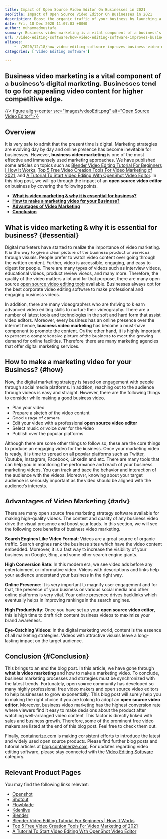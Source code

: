 ```yaml
---
title: Impact of Open Source Video Editor On Businesses in 2021
seoTitle: Impact of Open Source Video Editor On Businesses in 2021
description: Boost the organic traffic of your business by launching a powerful video campaign. This blog post explains the benefits of using an open-source video editor.
date: Fri, 18 Dec 2020 11:07:03 +0000
author: muhammadmustafa
summary: Business video marketing is a vital component of a business’s digital marketing. Businesses tend to go for appealing video content for higher competitive edge.
url: /video-editing-software/how-video-editing-software-improves-business-video-marketing/
aliases: 
    -  /2020/12/18/how-video-editing-software-improves-business-video-marketing/
categories: ['Video Editing Software']

---
```

## Business video marketing is a vital component of a business’s digital marketing. Businesses tend to go for appealing video content for higher competitive edge.

[{{< figure align=center src="images/videoEdit.png" alt="Open Source Video Editor">}}][1] 

## Overview

It is very safe to admit that the present time is digital. Marketing strategies are evolving day by day and online presence has become inevitable for businesses. However, **business video marketing** is one of the most effective and immensely used marketing approaches. We have published some articles on topics such as [Blender Video Editing Tutorial For Beginners | How It Works][2], [Top 5 Free Video Creation Tools For Video Marketing of 2021][3], and [A Tutorial To Start Video Editing With OpenShot Video Editor][4]. In this blog post, we will go through the impact of an **open source video editor** on business by covering the following points.

  * **[What is video marketing & why it is essential for business?][5]**
  * **[How to make a marketing video for your Business?][6]**
  * **[Advantages of Video Marketing][7]** 
  * **[Conclusion][8]**

## What is video marketing & why it is essential for business? {#essential}

Digital marketers have started to realize the importance of video marketing. It is the way to give a clear picture of the business product or services through visuals. People prefer to watch video content over going through the written content. Further, video is accessible, engaging, and easy to digest for people. There are many types of videos such as interview videos, educational videos, product review videos, and many more. Therefore, the quality of the video matters a lot and for that purpose, there are many open source [open source video editing tools][1] available. Businesses always opt for the best corporate video editing software to make professional and engaging business videos. 

In addition, there are many videographers who are thriving to k earn advanced video editing skills to nurture their videography. There are a number of latest tools and technologies in the soft and hard form that assist video editors. Moreover, every business has an online presence over the internet hence, **business video marketing** has become a must-have component to promote the content. On the other hand, it is highly important to present a comprehensive picture of the business to meet the growing demand for online facilities. Therefore, there are many marketing agencies that offer digital marketing services. 

## How to make a marketing video for your Business? {#how}

Now, the digital marketing strategy is based on engagement with people through social media platforms. In addition, reaching out to the audience through videos is easy and straight. However, there are the following things to consider while making a good business video.

  * Plan your video
  * Prepare a sketch of the video content 
  * Good usage of camera
  * Edit your video with a professional **open source video editor**
  * Select music or voice over for the video 
  * Publish over the popular platforms

Although there are some other things to follow so, these are the core things to produce an engaging video for the business. Once your marketing video is ready, it is time to spread on all popular platforms such as Twitter, Youtube, Instagram, Facebook, LinkedIn and etc. There are many tools that can help you in monitoring the performance and reach of your business marketing videos. You can track and trace the behavior and interaction of the audience with the videos. Moreover, knowing about your target audience is seriously important as the video should be aligned with the audience’s interests. 



## Advantages of Video Marketing  {#adv}

There are many open source free marketing strategy software available for making high-quality videos. The content and quality of any business video drive the visual presence and boost your leads. In this section, we will see the following core benefits of business video marketing. 

**Search Engines Like Video Format**: Videos are a great source of organic traffic. Search engines rank the business sites which have the video content embedded. Moreover, it is a fast way to increase the visibility of your business on Google, Bing, and some other search engine giants.

**High Conversion Rate**: In this modern era, we see video ads before any entertainment or informative video. Videos with descriptions and links help your audience understand your business in the right way.

**Online Presence**: It is very important to magnify user engagement and for that, the presence of your business on various social media and other online platforms is very vital. Your online presence drives backlinks which eventually helps in improving rankings in the search engines.

****High Productivity****: Once you have set up your **open source video editor**, this is high time to draft rich content business videos to maximize your brand awareness.

**Eye-Catching Videos**: In the digital marketing world, content is the essence of all marketing strategies. Videos with attractive visuals leave a long-lasting impact on the target audience. 

## Conclusion {#Conclusion}

This brings to an end the blog post. In this article, we have gone through **what is video marketing** and how to make a marketing video. To conclude, business marketing processes and strategies must be synchronized with the latest trends. Fortunately, open source community has developed so many highly professional free video makers and open source video editors to help businesses to grow exponentially. This blog post will surely help you in making the right choice if you are looking to adopt an **open source video editor**. Moreover, business video marketing has the highest conversion rate where viewers find it easy to make decisions about the product after watching well-arranged video content. This factor is directly linked with sales and business growth. Therefore, some of the prominent free video makers are listed at the end of this blog post. Feel free to check them out.

Finally, [containerize.com][9] is making consistent efforts to introduce the latest and widely used open source products. Please find further blog posts and tutorial articles at [blog.containerize.com][10]. For updates regarding video editing software, please stay connected with the [Video Editing Software][1] category.

## Relevant Product Pages

You may find the following links relevant:

  * [Openshot][11]
  * [Shotcut][12]
  * [Flowblade][13]
  * [Kdenlive][14]
  * [Blender][15]
  * [Blender Video Editing Tutorial For Beginners | How It Works][2]
  * [Top 5 Free Video Creation Tools For Video Marketing of 2021][3]
  * [A Tutorial To Start Video Editing With OpenShot Video Editor][4]

 [1]: https://products.containerize.com/video-editing-software
 [2]: https://blog.containerize.com/2021/04/23/blender-video-editing-tutorial-for-beginners/
 [3]: https://blog.containerize.com/2021/01/08/top-5-open-source-video-editor-software-for-video-marketing/
 [4]: https://blog.containerize.com/2020/12/30/a-tutorial-to-start-video-editing-with-openshot-video-editor/
 [5]: #essential
 [6]: #how
 [7]: #adv
 [8]: #Conclusion
 [9]: https://www.containerize.com/
 [10]: https://blog.containerize.com/
 [11]: https://products.containerize.com/video-editing-software/openshot
 [12]: https://products.containerize.com/video-editing-software/shotcut
 [13]: https://products.containerize.com/video-editing-software/flowblade
 [14]: https://products.containerize.com/video-editing-software/kdenlive
 [15]: https://products.containerize.com/video-editing-software/blender